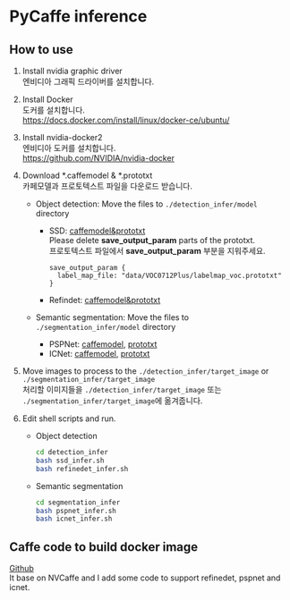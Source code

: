 # PyCaffe inference

## How to use

1. Install nvidia graphic driver  
엔비디아 그래픽 드라이버를 설치합니다.

2. Install Docker  
도커를 설치합니다.  
https://docs.docker.com/install/linux/docker-ce/ubuntu/  

3. Install nvidia-docker2  
엔비디아 도커를 설치합니다.  
https://github.com/NVIDIA/nvidia-docker

4. Download *.caffemodel & *.prototxt  
    카페모델과 프로토텍스트 파일을 다운로드 받습니다.

    - Object detection: Move the files to `./detection_infer/model` directory

        - SSD: [caffemodel&prototxt](https://github.com/weiliu89/caffe/tree/ssd#models)  
        Please delete __save_output_param__ parts of the prototxt.  
        프로토텍스트 파일에서 __save_output_param__ 부분을 지워주세요.

            ```prototxt
            save_output_param {
              label_map_file: "data/VOC0712Plus/labelmap_voc.prototxt"
            }
            ```

        - Refindet: [caffemodel&prototxt](https://github.com/sfzhang15/RefineDet#models)

    - Semantic segmentation: Move the files to `./segmentation_infer/model` directory

        - PSPNet: [caffemodel](https://github.com/hszhao/PSPNet/tree/master/evaluation/model), [prototxt](https://github.com/hszhao/PSPNet/tree/master/evaluation/prototxt)
        - ICNet: [caffemodel](https://github.com/hszhao/ICNet/tree/master/evaluation/model), [prototxt](https://github.com/hszhao/ICNet/tree/master/evaluation/prototxt)

5. Move images to process to the `./detection_infer/target_image` or `./segmentation_infer/target_image`  
처리할 이미지들을 `./detection_infer/target_image` 또는 `./segmentation_infer/target_image`에 옮겨줍니다.  

6. Edit shell scripts and run.
    - Object detection

        ```bash
        cd detection_infer
        bash ssd_infer.sh
        bash refinedet_infer.sh
        ```

    - Semantic segmentation

        ```bash
        cd segmentation_infer
        bash pspnet_infer.sh
        bash icnet_infer.sh
        ```

## Caffe code to build docker image

[Github](https://github.com/leeesangwon/NVCaffe)  
It base on NVCaffe and I add some code to support refinedet, pspnet and icnet.